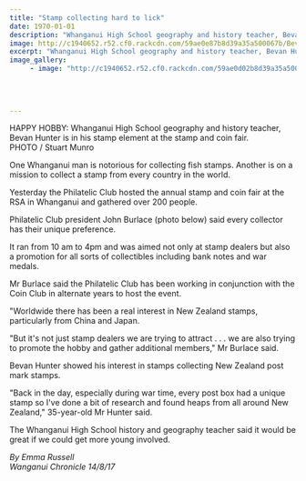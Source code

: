 ```yaml
---
title: "Stamp collecting hard to lick"
date: 1970-01-01
description: "Whanganui High School geography and history teacher, Bevan Hunter is in his stamp element at the stamp and coin fair..."
image: http://c1940652.r52.cf0.rackcdn.com/59ae0e87b8d39a35a500067b/Bevan-Hunter-Geo-teacher-stamp-collection-chron.jpg
excerpt: "Whanganui High School geography and history teacher, Bevan Hunter is in his stamp element at the stamp and coin fair."
image_gallery:
     - image: "http://c1940652.r52.cf0.rackcdn.com/59ae0d02b8d39a35a5000679/stamp-collection.jpg"
    
    
    
    
---
```


<p><span>HAPPY HOBBY: Whanganui High School geography and history teacher, Bevan Hunter is in his stamp element at the stamp and coin fair. <br />PHOTO / Stuart Munro</span></p>
<p class="element element-paragraph">One Whanganui man is notorious for collecting fish stamps. Another is on a mission to collect a stamp from every country in the world.</p>
<p class="element element-paragraph">Yesterday the Philatelic Club hosted the annual stamp and coin fair at the RSA in Whanganui and gathered over 200 people.</p>
<p class="element element-paragraph">Philatelic Club president John Burlace (photo below) said every collector has their unique preference.</p>
<p class="element element-paragraph">It ran from 10 am to 4pm and was aimed not only at stamp dealers but also a promotion for all sorts of collectibles including bank notes and war medals.</p>
<p class="element element-paragraph">Mr Burlace said the Philatelic Club has been working in conjunction with the Coin Club in alternate years to host the event.</p>
<p class="element element-paragraph">"Worldwide there has been a real interest in New Zealand stamps, particularly from China and Japan.</p>
<p class="element element-paragraph">"But it's not just stamp dealers we are trying to attract . . . we are also trying to promote the hobby and gather additional members," Mr Burlace said.</p>
<p class="element element-paragraph">Bevan Hunter showed his interest in stamps collecting New Zealand post mark stamps.</p>
<p class="element element-paragraph">"Back in the day, especially during war time, every post box had a unique stamp so I've done a bit of research and found heaps from all around New Zealand," 35-year-old Mr Hunter said.</p>
<p><span><span>The Whanganui High School history and geography teacher said it would be great if we could get more young involved.</span></span></p>
<p><em>By Emma Russell</em><br /><em>Wanganui Chronicle 14/8/17</em></p>


